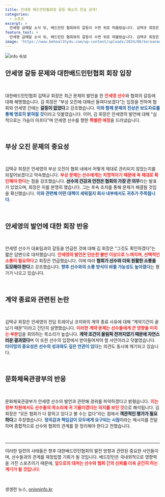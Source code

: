 ```yaml
---
title: 안세영 배드민턴협회장 갈등 해소의 진실 공개!
categories:
  - 스포츠
excerpt: >
  안세영 금메달 소식 뒤, 배드민턴 협회와의 갈등이 수면 위로 떠올랐습니다. 김택규 회장은 부상 오진 문제를 조사하겠다고 밝혔고, 안세영의 의혹에 대한 입장을 곧 밝히겠다고 전했습니다. 클릭해 진실을 확인하세요!
feature_text: >
  안세영 금메달 소식 뒤, 배드민턴 협회와의 갈등이 수면 위로 떠올랐습니다. 김택규 회장은 부상 오진 문제를 조사하겠다고 밝혔고, 안세영의 의혹에 대한 입장을 곧 밝히겠다고 전했습니다. 클릭해 진실을 확인하세요!
image: 'https://www.behealthy4u.com/wp-content/uploads/2024/06/koreanews.jpg'
---
```


<p><img src="https://www.behealthy4u.com/wp-content/uploads/2024/06/koreanews.jpg" alt="info 속보" /></p>

<h2 data-ke-size="size26">안세영 갈등 문제와 대한배드민턴협회 회장 입장</h2>

<p data-ke-size="size16">&nbsp;</p>

<p>대한배드민턴협회 김택규 회장은 최근 문제의 발언을 한 <b><span style="color: #ee2323;">안세영 선수</span></b>와 협회의 갈등에 대해 해명했습니다. 김 회장은 “부상 오진에 대해선 들여다보겠다”는 입장을 전하며 협회와 안세영 간에는 <b><span style="background-color: #21538527;">갈등이 없었다</span></b>고 강조했습니다. <b><span style="color: #1a5490;">이와 함께 문제의 진상은 보도자료를 통해 명료히 밝혀질 것</span></b>이라고 덧붙였습니다. 이어, 김 회장은 안세영의 발언에 대해 "심적으로는 가슴이 아프다"며 안세영 선수를 향한 <b><span style="color: #ee2323;">특별한 애정</span></b>을 드러냈습니다.</p>

<p data-ke-size="size16">&nbsp;</p>

<h2 data-ke-size="size26">부상 오진 문제의 중요성</h2>

<p data-ke-size="size16">&nbsp;</p>

<p>김택규 회장은 안세영의 부상 오진이 협회 내에서 어떻게 제대로 관리되지 않았는지를 되짚어보겠다고 약속했습니다. <b><span style="color: #ee2323;">부상 문제는 선수에게는 치명적이기 때문에 꼭 제대로 확인해야 한다</span></b>는 점을 강조했습니다. <b><span style="background-color: #21538527;">선수의 건강과 안전은 협회의 가장 큰 의무</span></b>라는 발표가 있었으며, 회장은 이를 분명히 했습니다. 그는 후속 조치를 통해 문제가 해결될 것임을 확신했습니다. <b><span style="color: #1a5490;">이와 관련해 어떤 대책이 세워질지 회사 내부에서도 귀추가 주목됩니다.</span></b></p>

<p data-ke-size="size16">&nbsp;</p>

<h2 data-ke-size="size26">안세영의 발언에 대한 회장 반응</h2>

<p data-ke-size="size16">&nbsp;</p>

<p>안세영 선수가 대표팀과의 갈등을 언급한 것에 대해 김 회장은 “그것도 확인하겠다”는 짧은 답변으로 대처했습니다. <b><span style="color: #ee2323;">안세영의 발언은 단순한 불만 이상으로 느껴지며, 선택적인 소통이 필요하다</span></b>고 회장은 언급했습니다. 이에 따라 <b><span style="background-color: #21538527;">협회가 선수와 더욱 원활한 소통을 도모해야 한다</span></b>고 강조했습니다. <b><span style="color: #1a5490;">향후 선수와의 소통 방식이 바뀔 가능성도 높아졌다</span></b>는 평가가 나오고 있습니다.</p>

<p data-ke-size="size16">&nbsp;</p>

<h2 data-ke-size="size26">계약 종료와 관련된 논란</h2>

<p data-ke-size="size16">&nbsp;</p>

<p>김택규 회장은 안세영의 전담 트레이닝 코치와의 계약 종료 사유에 대해 “계약기간이 끝났기 때문”이라고 간단히 설명했습니다. <b><span style="color: #ee2323;">이러한 계약 문제는 선수들에게 큰 영향을 미치는 부분</span></b>임을 회의하는 목소리가 높습니다. <b><span style="background-color: #21538527;">계약 조건이 올림픽 전까지였기 때문에 자연스러운 결과였다</span></b>며 이 또한 선수의 입장에서 받아들여져야 할 사안이라고 덧붙였습니다. <b><span style="color: #1a5490;">타이밍의 중요성은 선수의 성과와도 깊은 연관이 있다</span></b>는 의견도 동시에 제기되고 있습니다.</p>

<p data-ke-size="size16">&nbsp;</p>

<h2 data-ke-size="size26">문화체육관광부의 반응</h2>

<p data-ke-size="size16">&nbsp;</p>

<p>문화체육관광부가 안세영 선수의 발언과 관련해 경위를 파악하겠다고 밝혔습니다. <b><span style="color: #ee2323;">이는 정부 차원에서도 선수들의 목소리에 귀 기울이겠다는 의지를 보인 것</span></b>으로 해석됩니다. 김 회장은 “모든 협회가 다 잘하고 있다고 볼 수는 없다”라는 점에서 <b><span style="background-color: #21538527;">객관적인 평가가 필요하다</span></b>고 주장했습니다. <b><span style="color: #1a5490;">정의감과 책임감이 모두에게 요구되는 시점</span></b>이라는 메시지를 전달하며 종합적으로 선수와 협회의 관계를 잘 정리해야 한다고 전했습니다.</p>

<p data-ke-size="size16">&nbsp;</p>

<hr style="border:none; border-top: 1px solid #eee;"/>

<p data-ke-size="size16">이러한 일련의 사태들은 향후 대한배드민턴협회의 발전 방향과 관련된 중요한 사안들이며, 선수들과의 관계를 재정립할 기회가 될 것입니다. 배드민턴은 국내외적으로 영향력을 가진 스포츠이기 때문에, <b><span style="color: #ee2323;">앞으로의 대처는 선수와 협회 간의 신뢰를 더욱 굳건히 하는 계기가 될 것입니다</span></b>.</p>

<p data-ke-size="size16">&nbsp;</p>
생생한 뉴스, <a href="https://onioninfo.kr" rel="dofollow">onioninfo.kr</a>


